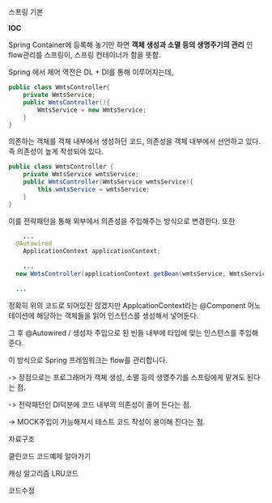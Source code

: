 스프링 기본

**IOC**

Spring Container에 등록해 놓기만 하면 **객체 생성과 소멸 등의 생명주기의 관리**  인 flow관리를 스프링이, 스프링 컨테이너가 함을 뜻함. 



Spring 에서 제어 역전은 DL + DI를 통해 이루어지는데,



```java
public class WmtsController{
	private WmtsService;
	public WmtsController(){
		WmtsService = new WmtsService;
	}
}
```

의존하는 객체를 객체 내부에서 생성하던 코드, 의존성을 객체 내부에서 선언하고 있다. 즉 의존성이 높게 작성되어 있다.

```java
public class WmtsController {
    private WmtsService wmtsService;
    public WmtsController(WmtsService wmtsService){
    	this.wmtsService = wmtsService;
    }
}
```

이를 전략패턴을 통해 외부에서 의존성을 주입해주는 방식으로 변경한다. 또한

```java
	...
  @Autowired
	ApplicationContext applicationContext;
  
	...
  new WmtsController(applicationContext.getBean(wmtsService, WmtsService.class))
  
  ...
```

정확히 위의 코드로 되어있진 않겠지만
ApplcationContext라는 @Component 어노테이션에 해당하는 객체들을 읽어 인스턴스를 생성해서 넣어둔다.

그 후 @Autowired / 생성자 주입으로 된 빈들 내부에 타입에 맞는 인스턴스를 주입해 준다.


이 방식으로 Spring 프레임워크는 flow를 관리합니다.



-> 장점으로는 프로그래머가 객체 생성, 소멸 등의 생명주기를 스프링에게 맡겨도 된다는 점.

-> 전략패턴인 DI덕분에 코드 내부의 의존성이 줄어 든다는 점.

-> MOCK주입이 가능해져서 테스트 코드 작성이 용이해 진다는 점.



자료구조



클린코드 코드예제 알아가기


캐싱 알고리즘 LRU코드





코드수정